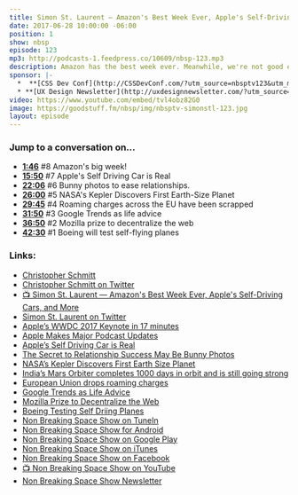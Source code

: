 ```yaml
---
title: Simon St. Laurent — Amazon's Best Week Ever, Apple's Self-Driving Cars, and Boeing's Self-Flying Planes
date: 2017-06-28 10:00:00 -06:00
position: 1
show: nbsp
episode: 123
mp3: http://podcasts-1.feedpress.co/10609/nbsp-123.mp3
description: Amazon has the best week ever. Meanwhile, we're not good enough for Apple Maps, so Apple's making self-driving cars? What could go wrong and more in this week's Top (n+1) News Stories of the Week!
sponsor: |-
  *  **[CSS Dev Conf](http://CSSDevConf.com/?utm_source=nbsptv123&utm_medium=podcast&utm_campaign=cssdevconf2017)** — Conference dedicated to CSS and its super friend technologies like JavaScript, Sass, npm, and more. A limited supply of Early Bird Tickets now on sale. [Register now!](http://CSSDevConf.com/?utm_source=nbsptv123&utm_medium=podcast&utm_campaign=cssdevconf2017)
  * **[UX Design Newsletter](http://uxdesignnewsletter.com/?utm_source=nbsptv123&utm_medium=podcast&utm_campaign=uxdesignnewsletter)** — A weekly free newsletter containing a collection of tutorials, articles, and videos about front-end design and development, plus tips on how to bring better engagement to the multi-device world curated by Christopher Schmitt. [Sign up now!](http://uxdesignnewsletter.com/?utm_source=nbsptv123&utm_medium=podcast&utm_campaign=uxdesignnewsletter)
video: https://www.youtube.com/embed/tvl4obz82G0
image: https://goodstuff.fm/nbsp/img/nbsptv-simonstl-123.jpg
layout: episode
---
```


### Jump to a conversation on...

* **[1:46](https://goodstuff.fm/nbsp/123/#t=1:46)** #8 Amazon's big week!
* **[15:50](https://goodstuff.fm/nbsp/123/#t=15:50)** #7 Apple's Self Driving Car is Real
* **[22:06](https://goodstuff.fm/nbsp/123/123/#t=22:06)** #6 Bunny photos to ease relationships.
* **[26:00](https://goodstuff.fm/nbsp/123/#t=26:00)** #5 NASA's Kepler Discovers First Earth-Size Planet
* **[29:45](https://goodstuff.fm/nbsp/123/#t=29:45)** #4 Roaming charges across the EU have been scrapped
* **[31:50](https://goodstuff.fm/nbsp/123/#t=31:50)** #3 Google Trends as life advice
* **[36:50](https://goodstuff.fm/nbsp/123/#t=36:50)** #2 Mozilla prize to decentralize the web
* **[42:30](https://goodstuff.fm/nbsp/123/#t=42:30)** #1 Boeing will test self-flying planes

### Links:

* [Christopher Schmitt](http://Christopher.org)
* [Christopher Schmitt on Twitter](https://twitter.com/teleject)
* [📺 Simon St. Laurent — Amazon's Best Week Ever, Apple's Self-Driving Cars, and More](https://youtu.be/tvl4obz82G0)
* [Simon St. Laurent on Twitter](https://twitter.com/simonstl)
* [Apple’s WWDC 2017 Keynote in 17 minutes](https://www.youtube.com/watch?v=S8PBiZlR56Q)
* [Apple Makes Major Podcast Updates](https://sixcolors.com/post/2017/06/apple-makes-major-podcast-updates/)
* [Apple’s Self Driving Car is Real](http://www.vanityfair.com/news/2017/04/apple-self-driving-car)
* [The Secret to Relationship Success May Be Bunny Photos](https://www.wsj.com/articles/the-secret-to-relationship-success-may-be-bunny-photos-1497883925)
* [NASA’s Kepler Discovers First Earth Size Planet](https://www.nasa.gov/ames/kepler/nasas-kepler-discovers-first-earth-size-planet-in-the-habitable-zone-of-another-star/)
* [India’s Mars Orbiter completes 1000 days in orbit and is still going strong](http://www.hindustantimes.com/health/india-s-mars-orbiter-completes-1000-days-in-orbit-and-is-still-going-strong/story-fcswttvZZDtSq7BDzei3qI.html)
* [European Union drops roaming charges](https://www.wired.co.uk/article/european-union-mobile-roaming-charges)
* [Google Trends as Life Advice](http://cultureby.com/2017/06/google-trends-as-life-advice.html)
* [Mozilla Prize to Decentralize the Web](https://blog.mozilla.org/blog/2017/06/21/2-million-prize-decentralize-web-apply-today/)
* [Boeing Testing Self Driing Planes](http://www.chicagotribune.com/g00/business/ct-boeing-self-flying-planes-20170621-story.html?i10c.referrer=https%3A%2F%2Fwww.google.com%2F)
* [Non Breaking Space Show on TuneIn](http://tunein.com/radio/Non-Breaking-Space-Show-p885155/)
* [Non Breaking Space Show for Android](http://subscribeonandroid.com/feeds.goodstuff.fm/nbsp)
* [Non Breaking Space Show on Google Play](https://playmusic.app.goo.gl/?ibi=com.google.PlayMusic&isi=691797987&ius=googleplaymusic&link=https://play.google.com/music/m/Iw5ik6iwalo5vmda5rqyrotdney?t%3DNon_Breaking_Space_Show%26pcampaignid%3DMKT-na-all-co-pr-mu-pod-16)
* [Non Breaking Space Show on iTunes](https://itunes.apple.com/ca/podcast/non-breaking-space-show/id507162981?mt=2&ign-mpt=uo%3D4)
* [Non Breaking Space Show on Facebook](https://www.facebook.com/nbsptv)
* [📺 Non Breaking Space Show on YouTube](https://www.youtube.com/channel/UC--mqA75V3CM8hxId0l7e_g?sub_confirmation=1)
* [Non Breaking Space Show Newsletter](http://newsletter.nonbreakingspace.tv/)

